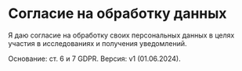 # Согласие на обработку данных

Я даю согласие на обработку своих персональных данных в целях участия в исследованиях и получения уведомлений.

Основание: ст. 6 и 7 GDPR. Версия: v1 (01.06.2024).

